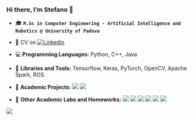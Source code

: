 ### Hi there, I’m Stefano 👋

- :mortar_board: **`M.Sc in Computer Engineering - Artificial Intelligence and Robotics @ University of Padova`**
 
- :briefcase: CV on [![Linkedin](https://img.shields.io/badge/-LinkedIn-blue?style=flat&logo=Linkedin&logoColor=white)](https://www.linkedin.com/in/stefano-binotto/)
 
- :computer: **Programming Languages:** Python, C++, Java
 
- 🚀 **Libraries and Tools:** Tensorflow, Keras, PyTorch, OpenCV, Apache Spark, ROS

- :floppy_disk: **Academic Projects:** [![](https://img.shields.io/badge/Natural%20Language%20Processing-green)](https://github.com/stefanobinotto/Natural-Language-Processing-NLP.git)
[![](https://img.shields.io/badge/Computer%20Vision-orange)](https://github.com/stefanobinotto/Computer-Vision.git) 

- :floppy_disk: **Other Academic Labs and Homeworks:** [![](https://img.shields.io/badge/Big%20Data%20Processing-green)](https://github.com/stefanobinotto/Big-Data-Computing.git)
[![](https://img.shields.io/badge/Reinforcement%20Learning-orange)](https://github.com/stefanobinotto/Reinforcement-Learning.git)
[![](https://img.shields.io/badge/Deep%20Learning-red)](https://github.com/stefanobinotto/Deep-Learning.git)
[![](https://img.shields.io/badge/Artificial%20Intelligence-blue)](https://github.com/stefanobinotto/pneumonia-xray-detection.git)
[![](https://img.shields.io/badge/Software%20Engineering-yellow)](https://github.com/stefanobinotto/Ingegneria-del-Software.git)
[![](https://img.shields.io/badge/Machine%20Learning-purple)](https://github.com/stefanobinotto/Machine-Learning.git)

![](https://komarev.com/ghpvc/?username=stefanobinotto)

<!--
- 🧠 **Personal Projects:**                DA AGGIUNGERE
  📚
  :bulb:
  💻 

![stefanobinotto's github stats](https://github-readme-stats.vercel.app/api?username=stefanobinotto&show_icons=true]&hide=["contribs","prs"]) 

**stefanobinotto/stefanobinotto** is a ✨ _special_ ✨ repository because its `README.md` (this file) appears on your GitHub profile.

Here are some ideas to get you started:

- 🔭 I’m currently working on ...
- 🌱 I’m currently learning ...
- 👯 I’m looking to collaborate on ...
- 🤔 I’m looking for help with ...
- 💬 Ask me about ...
- 📫 How to reach me: ...
- 😄 Pronouns: ...
- ⚡ Fun fact: ...
-->

